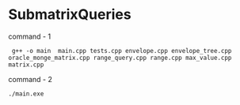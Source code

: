 SubmatrixQueries
================
command - 1

```
 g++ -o main  main.cpp tests.cpp envelope.cpp envelope_tree.cpp oracle_monge_matrix.cpp range_query.cpp range.cpp max_value.cpp matrix.cpp
```

command - 2

```
./main.exe
```

